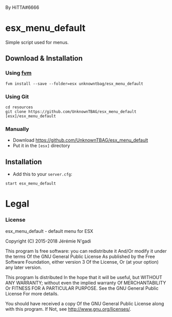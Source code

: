 By HiTTA#6666

# esx_menu_default
Simple script used for menus.

## Download & Installation

### Using [fvm](https://github.com/qlaffont/fvm-installer)
```
fvm install --save --folder=esx unknowntbag/esx_menu_default
```

### Using Git
```
cd resources
git clone https://github.com/UnknownTBAG/esx_menu_default [esx]/esx_menu_default
```

### Manually
- Download https://github.com/UnknownTBAG/esx_menu_default
- Put it in the `[esx]` directory

## Installation
- Add this to your `server.cfg`:

```
start esx_menu_default
```

# Legal
### License
esx_menu_default - default menu for ESX

Copyright (C) 2015-2018 Jérémie N'gadi

This program Is free software: you can redistribute it And/Or modify it under the terms Of the GNU General Public License As published by the Free Software Foundation, either version 3 Of the License, Or (at your option) any later version.

This program Is distributed In the hope that it will be useful, but WITHOUT ANY WARRANTY; without even the implied warranty Of MERCHANTABILITY Or FITNESS FOR A PARTICULAR PURPOSE. See the GNU General Public License For more details.

You should have received a copy Of the GNU General Public License along with this program. If Not, see http://www.gnu.org/licenses/.
